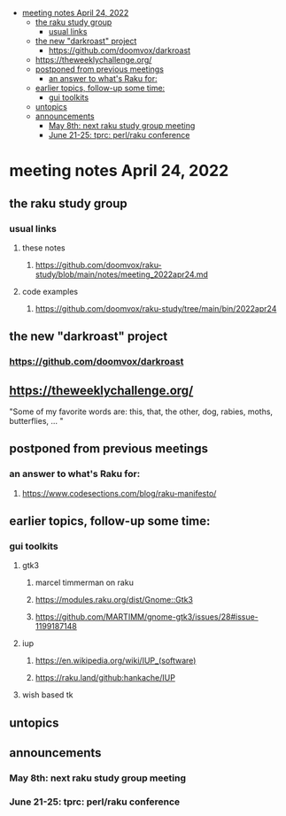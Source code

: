 - [meeting notes April 24, 2022](#org634fb5f)
  - [the raku study group](#orgc3342c4)
    - [usual links](#orgc283f88)
  - [the new "darkroast" project](#org2343893)
    - [<https://github.com/doomvox/darkroast>](#orgd986b16)
  - [<https://theweeklychallenge.org/>](#orgff73753)
  - [postponed from previous meetings](#org1e99417)
    - [an answer to what's Raku for:](#org6a7e4e4)
  - [earlier topics, follow-up some time:](#orgc84dd44)
    - [gui toolkits](#org74e1334)
  - [untopics](#org9164224)
  - [announcements](#org8622f23)
    - [May 8th: next raku study group meeting](#orgd5341e0)
    - [June 21-25: tprc: perl/raku conference](#org1762672)


<a id="org634fb5f"></a>

# meeting notes April 24, 2022


<a id="orgc3342c4"></a>

## the raku study group


<a id="orgc283f88"></a>

### usual links

1.  these notes

    1.  <https://github.com/doomvox/raku-study/blob/main/notes/meeting_2022apr24.md>

2.  code examples

    1.  <https://github.com/doomvox/raku-study/tree/main/bin/2022apr24>


<a id="org2343893"></a>

## the new "darkroast" project


<a id="orgd986b16"></a>

### <https://github.com/doomvox/darkroast>


<a id="orgff73753"></a>

## <https://theweeklychallenge.org/>

"Some of my favorite words are: this, that, the other, dog, rabies, moths, butterflies, &#x2026; "


<a id="org1e99417"></a>

## postponed from previous meetings


<a id="org6a7e4e4"></a>

### an answer to what's Raku for:

1.  <https://www.codesections.com/blog/raku-manifesto/>


<a id="orgc84dd44"></a>

## earlier topics, follow-up some time:


<a id="org74e1334"></a>

### gui toolkits

1.  gtk3

    1.  marcel timmerman on raku
    
    2.  <https://modules.raku.org/dist/Gnome::Gtk3>
    
    3.  <https://github.com/MARTIMM/gnome-gtk3/issues/28#issue-1199187148>

2.  iup

    1.  <https://en.wikipedia.org/wiki/IUP_(software)>
    
    2.  <https://raku.land/github:hankache/IUP>

3.  wish based tk


<a id="org9164224"></a>

## untopics


<a id="org8622f23"></a>

## announcements


<a id="orgd5341e0"></a>

### May 8th: next raku study group meeting


<a id="org1762672"></a>

### June 21-25: tprc: perl/raku conference
